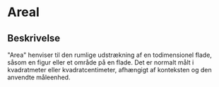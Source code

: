 # Areal

## Beskrivelse

"Area" henviser til den rumlige udstrækning af en todimensionel flade, såsom en figur eller et område på en flade. Det er normalt målt i kvadratmeter eller kvadratcentimeter, afhængigt af konteksten og den anvendte måleenhed.
